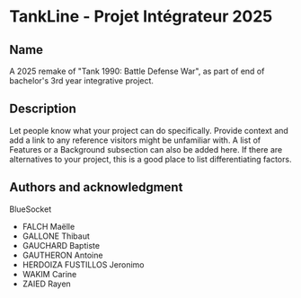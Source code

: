 # TankLine - Projet Intégrateur 2025


## Name
A 2025 remake of "Tank 1990: Battle Defense War", as part of end of bachelor's 3rd year integrative project.

## Description
Let people know what your project can do specifically. Provide context and add a link to any reference visitors might be unfamiliar with. A list of Features or a Background subsection can also be added here. If there are alternatives to your project, this is a good place to list differentiating factors.

## Authors and acknowledgment
BlueSocket

- FALCH Maëlle
- GALLONE Thibaut
- GAUCHARD Baptiste
- GAUTHERON Antoine
- HERDOIZA FUSTILLOS Jeronimo
- WAKIM Carine
- ZAIED Rayen
